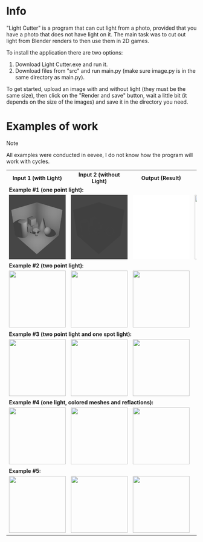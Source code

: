 <h1>Info</h1>

<p>"Light Cutter" is a program that can cut light from a photo, provided that you have a photo that does not have light on it. The main task was to cut out light from Blender renders to then use them in 2D games.</p>
<p>To install the application there are two options: 
  <ol>
    <li>Download Light Cutter.exe and run it.</li>
    <li>Download files from "src" and run main.py (make sure image.py is in the same directory as main.py).</li>
  </ol>
</p>
<p>To get started, upload an image with and without light (they must be the same size), then click on the "Render and save" button, wait a little bit (it depends on the size of the images) and save it in the directory you need.</p>


<h1>Examples of work</h1>

<table border=0>
  <tr>
    <th>Input 1 (with Light)</th>
    <th>Input 2 (without Light)</th>
    <th>Output (Result)</th>
    <th>Animation</th>
  </tr>

  <tr><td colspan=3><b>Example #1 (one point light):</b></td></tr>
  
  <tr>
    <td><img src="/test_images/test_1/test_1_light.png" width="170px" height="170px"></td>
    <td><img src="/test_images/test_1/test_nolight.png" width="170px" height="170px"></td>
    <td><img src="/test_images/test_1/test_1_mask.png" width="170px" height="170px"></td>
    <td><img src="/test_images/test_1/Test_1.gif" width="170px" height="170px"></td>
  </tr>

  <tr><td colspan=3><b>Example #2 (two point light):</b></td></tr>
  
  <tr>
    <td><img src="/Tests/test_2_light.png" width="150px" height="150px"></td>
    <td><img src="/Tests/test_nolight.png" width="150px" height="150px"></td>
    <td><img src="/Tests/test_2_mask.png" width="150px" height="150px"></td>
  </tr>

  <tr><td colspan=3><b>Example #3 (two point light and one spot light):</b></td></tr>
  
  <tr>
    <td><img src="/Tests/test_3_light.png" width="150px" height="150px"></td>
    <td><img src="/Tests/test_nolight.png" width="150px" height="150px"></td>
    <td><img src="/Tests/test_3_mask.png" width="150px" height="150px"></td>
  </tr>

  <tr><td colspan=3><b>Example #4 (one light, colored meshes and reflactions):</b></td></tr>
  
  <tr>
    <td><img src="/Tests/test_4_light.png" width="150px" height="150px"></td>
    <td><img src="/Tests/test_4_nolight.png" width="150px" height="150px"></td>
    <td><img src="/Tests/test_4_mask.png" width="150px" height="150px"></td>
  </tr>

  <tr><td colspan=3><b>Example #5:</b></td></tr>
  
  <tr>
    <td><img src="/Tests/test_5_light.png" width="150px" height="150px"></td>
    <td><img src="/Tests/test_5_nolight.png" width="150px" height="150px"></td>
    <td><img src="/Tests/test_5_mask_2.png" width="150px" height="150px"></td>
  </tr>
  
  > [!NOTE]
  > All examples were conducted in eevee, I do not know how the program will work with cycles.
</table>


